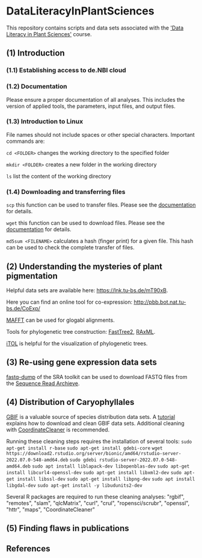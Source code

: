 # DataLiteracyInPlantSciences
This repository contains scripts and data sets associated with the ['Data Literacy in Plant Sciences'](https://github.com/bpucker/teaching/tree/master/GE32_DataLiteracyInPlantSciences) course.


## (1) Introduction
### (1.1) Establishing access to de.NBI cloud

### (1.2) Documentation
Please ensure a proper documentation of all analyses. This includes the version of applied tools, the parameters, input files, and output files.

### (1.3) Introduction to Linux
File names should not include spaces or other special characters.
Important commands are:

`cd <FOLDER>` changes the working directory to the specified folder

`mkdir <FOLDER>` creates a new folder in the working directory

`ls` list the content of the working directory

### (1.4) Downloading and transferring files
`scp` this function can be used to transfer files. Please see the [documentation](https://linux.die.net/man/1/scp) for details.

`wget` this function can be used to download files. Please see the [documentation](https://ftp.gnu.org/old-gnu/Manuals/wget-1.8.1/html_mono/wget.html) for details.

`md5sum <FILENAME>` calculates a hash (finger print) for a given file. This hash can be used to check the complete transfer of files.



## (2) Understanding the mysteries of plant pigmentation
Helpful data sets are available here: https://lnk.tu-bs.de/mT90xB.

Here you can find an online tool for co-expression: http://pbb.bot.nat.tu-bs.de/CoExp/

[MAFFT](https://www.ebi.ac.uk/Tools/msa/mafft/) can be used for glogabl alignments.

Tools for phylogenetic tree construction: [FastTree2](http://www.microbesonline.org/fasttree/), [RAxML](https://cme.h-its.org/exelixis/web/software/raxml/).

[iTOL](https://itol.embl.de/) is helpful for the visualization of phylogenetic trees.


## (3) Re-using gene expression data sets

[fastq-dump](https://rnnh.github.io/bioinfo-notebook/docs/fastq-dump.html) of the SRA toolkit can be used to download FASTQ files from the [Sequence Read Archieve](https://www.ncbi.nlm.nih.gov/sra).



## (4) Distribution of Caryophyllales
[GBIF](https://www.gbif.org/) is a valuable source of species distribution data sets. A [tutorial](https://www.r-bloggers.com/2021/03/downloading-and-cleaning-gbif-data-with-r/) explains how to download and clean GBIF data sets. Additional cleaning with [CoordinateCleaner](https://ropensci.github.io/CoordinateCleaner/) is recommended.

Running these cleaning steps requires the installation of several tools:
`sudo apt-get install r-base`
`sudo apt-get install gdebi-core`
`wget https://download2.rstudio.org/server/bionic/amd64/rstudio-server-2022.07.0-548-amd64.deb`
`sudo gdebi rstudio-server-2022.07.0-548-amd64.deb`
`sudo apt install liblapack-dev libopenblas-dev`
`sudo apt-get install libcurl4-openssl-dev`
`sudo apt-get install libxml2-dev`
`sudo apt-get install libssl-dev`
`sudo apt-get install libpng-dev`
`sudo apt install libgdal-dev`
`sudo apt-get install -y libudunits2-dev`


Several R packages are required to run these cleaning analyses:
"rgbif", "remotes", "slam", "qlcMatrix", "curl", "crul", "ropensci/scrubr", "openssl", "httr", "maps", "CoordinateCleaner"


## (5) Finding flaws in publications

## References
